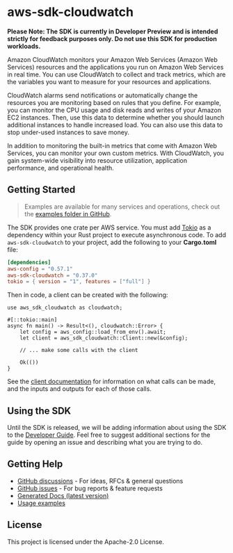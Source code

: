# aws-sdk-cloudwatch

**Please Note: The SDK is currently in Developer Preview and is intended strictly for
feedback purposes only. Do not use this SDK for production workloads.**

Amazon CloudWatch monitors your Amazon Web Services (Amazon Web Services) resources and the applications you run on Amazon Web Services in real time. You can use CloudWatch to collect and track metrics, which are the variables you want to measure for your resources and applications.

CloudWatch alarms send notifications or automatically change the resources you are monitoring based on rules that you define. For example, you can monitor the CPU usage and disk reads and writes of your Amazon EC2 instances. Then, use this data to determine whether you should launch additional instances to handle increased load. You can also use this data to stop under-used instances to save money.

In addition to monitoring the built-in metrics that come with Amazon Web Services, you can monitor your own custom metrics. With CloudWatch, you gain system-wide visibility into resource utilization, application performance, and operational health.

## Getting Started

> Examples are available for many services and operations, check out the
> [examples folder in GitHub](https://github.com/awslabs/aws-sdk-rust/tree/main/examples).

The SDK provides one crate per AWS service. You must add [Tokio](https://crates.io/crates/tokio)
as a dependency within your Rust project to execute asynchronous code. To add `aws-sdk-cloudwatch` to
your project, add the following to your **Cargo.toml** file:

```toml
[dependencies]
aws-config = "0.57.1"
aws-sdk-cloudwatch = "0.37.0"
tokio = { version = "1", features = ["full"] }
```

Then in code, a client can be created with the following:

```rust,no_run
use aws_sdk_cloudwatch as cloudwatch;

#[::tokio::main]
async fn main() -> Result<(), cloudwatch::Error> {
    let config = aws_config::load_from_env().await;
    let client = aws_sdk_cloudwatch::Client::new(&config);

    // ... make some calls with the client

    Ok(())
}
```

See the [client documentation](https://docs.rs/aws-sdk-cloudwatch/latest/aws_sdk_cloudwatch/client/struct.Client.html)
for information on what calls can be made, and the inputs and outputs for each of those calls.

## Using the SDK

Until the SDK is released, we will be adding information about using the SDK to the
[Developer Guide](https://docs.aws.amazon.com/sdk-for-rust/latest/dg/welcome.html). Feel free to suggest
additional sections for the guide by opening an issue and describing what you are trying to do.

## Getting Help

* [GitHub discussions](https://github.com/awslabs/aws-sdk-rust/discussions) - For ideas, RFCs & general questions
* [GitHub issues](https://github.com/awslabs/aws-sdk-rust/issues/new/choose) - For bug reports & feature requests
* [Generated Docs (latest version)](https://awslabs.github.io/aws-sdk-rust/)
* [Usage examples](https://github.com/awslabs/aws-sdk-rust/tree/main/examples)

## License

This project is licensed under the Apache-2.0 License.

